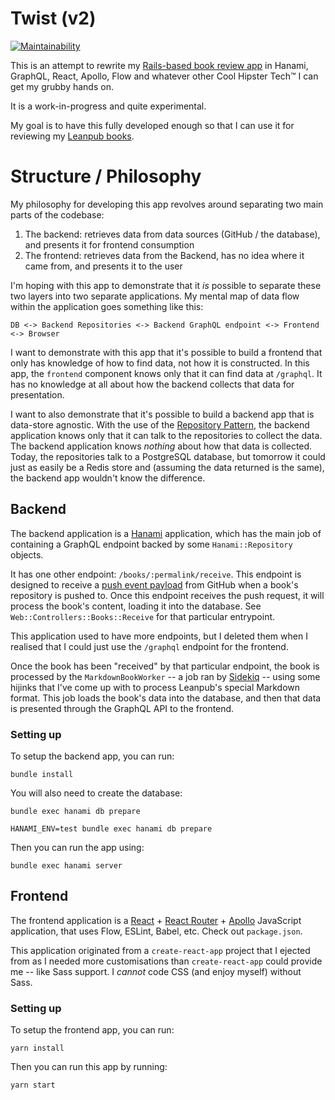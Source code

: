 # Twist (v2)

[![Maintainability](https://api.codeclimate.com/v1/badges/5de873eaf015ddf9f465/maintainability)](https://codeclimate.com/github/radar/twist-v2/maintainability)

This is an attempt to rewrite my [Rails-based book review
app](https://github.com/radar/twist) in Hanami, GraphQL, React, Apollo, Flow and whatever other Cool Hipster Tech™ I can get my grubby hands on.

It is a work-in-progress and quite experimental.

My goal is to have this fully developed enough so that I can use it for
reviewing my [Leanpub books](https://leanpub.com/u/ryanbigg).

# Structure / Philosophy

My philosophy for developing this app revolves around separating two main parts of the codebase:

1. The backend: retrieves data from data sources (GitHub / the database), and presents it for frontend consumption
2. The frontend: retrieves data from the Backend, has no idea where it came from, and presents it to the user

I'm hoping with this app to demonstrate that it _is_ possible to separate these two layers into two separate applications. My mental map of data flow within the application goes something like this:

```
DB <-> Backend Repositories <-> Backend GraphQL endpoint <-> Frontend <-> Browser
```

I want to demonstrate with this app that it's possible to build a frontend that only has knowledge of how to find data, not how it is constructed. In this app, the `frontend` component knows only that it can find data at `/graphql`. It has no knowledge at all about how the backend collects that data for presentation.

I want to also demonstrate that it's possible to build a backend app that is data-store agnostic. With the use of the [Repository Pattern](https://msdn.microsoft.com/en-us/library/ff649690.aspx), the backend application knows only that it can talk to the repositories to collect the data. The backend application knows _nothing_ about how that data is collected. Today, the repositories talk to a PostgreSQL database, but tomorrow it could just as easily be a Redis store and (assuming the data returned is the same), the backend app wouldn't know the difference.

## Backend

The backend application is a [Hanami](http://hanamirb.org/) application, which has the main job of
containing a GraphQL endpoint backed by some `Hanami::Repository` objects.

It has one other endpoint: `/books/:permalink/receive`. This endpoint is
designed to receive a [push event
payload](https://developer.github.com/v3/activity/events/types/#pushevent) from GitHub when a book's repository is pushed to. Once this endpoint receives the push request, it will process the book's content, loading it into the database. See `Web::Controllers::Books::Receive` for that particular entrypoint.

This application used to have more endpoints, but I deleted them when I realised that I could just use the `/graphql` endpoint for the frontend.

Once the book has been "received" by that particular endpoint, the book is processed by the `MarkdownBookWorker` -- a job ran by [Sidekiq](https://sidekiq.org/) -- using some hijinks that I've come up with to process Leanpub's special Markdown format. This job loads the book's data into the database, and then that data is presented through the GraphQL API to the frontend.

### Setting up

To setup the backend app, you can run:

```
bundle install
```

You will also need to create the database:

```
bundle exec hanami db prepare

HANAMI_ENV=test bundle exec hanami db prepare
```

Then you can run the app using:

```
bundle exec hanami server
```

## Frontend

The frontend application is a [React](https://reactjs.org/) + [React Router](https://reacttraining.com/react-router/core/guides/philosophy) + [Apollo](https://www.apollographql.com/docs/react/) JavaScript application, that uses Flow, ESLint, Babel, etc. Check out `package.json`.

This application originated from a `create-react-app` project that I ejected from as I needed more customisations than `create-react-app` could provide me -- like Sass support. I _cannot_ code CSS (and enjoy myself) without Sass.

### Setting up

To setup the frontend app, you can run:

```
yarn install
```

Then you can run this app by running:

```
yarn start
```


